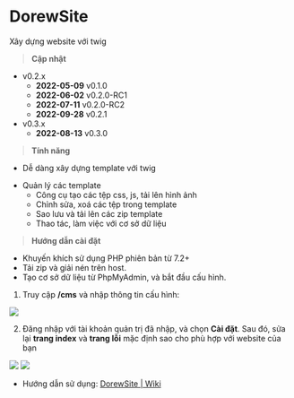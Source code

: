 # DorewSite
Xây dựng website với twig

> **Cập nhật**
* v0.2.x
  * **2022-05-09** v0.1.0
  * **2022-06-02** v0.2.0-RC1
  * **2022-07-11** v0.2.0-RC2
  * **2022-09-28** v0.2.1
* v0.3.x
  * **2022-08-13** v0.3.0

> **Tính năng**
- Dễ dàng xây dựng template với twig
* Quản lý các template
  * Công cụ tạo các tệp css, js, tải lên hình ảnh
  * Chỉnh sửa, xoá các tệp trong template
  * Sao lưu và tải lên các zip template
  * Thao tác, làm việc với cơ sở dữ liệu

> **Hướng dẫn cài đặt**
- Khuyến khích sử dụng PHP phiên bản từ 7.2+
- Tải zip và giải nén trên host.
- Tạo cơ sở dữ liệu từ PhpMyAdmin, và bắt đầu cấu hình.

1.  Truy cập **/cms** và nhập thông tin cấu hình:

![](https://i.imgur.com/2Da3lEe.png)

2. Đăng nhập với tài khoản quản trị đã nhập, và chọn **Cài đặt**. Sau đó, sửa lại **trang index** và **trang lỗi** mặc định sao cho phù hợp với website của bạn

![](https://i.imgur.com/AtS7IcD.png)
![](https://i.imgur.com/5lkuF4a.png)

- Hướng dẫn sử dụng: [DorewSite | Wiki](https://github.com/dorew-site/dorew-site/wiki)
